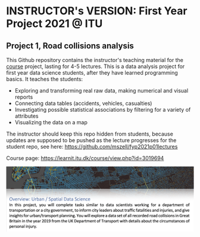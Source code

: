 # INSTRUCTOR's VERSION: First Year Project 2021 @ ITU
## Project 1, Road collisions analysis

This Github repository contains the instructor's teaching material for the [course](https://learnit.itu.dk/course/view.php?id=3019694) project, lasting for 4-5 lectures. This is a data analysis project for first year data science students, after they have learned programming basics. It teaches the students:

-	Exploring and transforming real raw data, making numerical and visual reports
-	Connecting data tables (accidents, vehicles, casualties)
-	Investigating possible statistical associations by filtering for a variety of attributes
-	Visualizing the data on a map


The instructor should keep this repo hidden from students, because updates are supposed to be pushed as the lecture progresses for the student repo, see here: https://github.com/mszell/fyp2021p01lectures

Course page: https://learnit.itu.dk/course/view.php?id=3019694

![Project overview](readmeimg.png)
